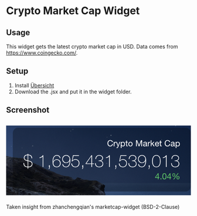 # Crypto Market Cap Widget 

## Usage
This widget gets the latest crypto market cap in USD. Data comes from https://www.coingecko.com/.

## Setup
1. Install [Übersicht](http://tracesof.net/uebersicht/)
2. Download the .jsx and put it in the widget folder.

## Screenshot
![screenshot](https://github.com/manyan-chan/CryptoMarketCap/blob/main/screenshot.png)
---
Taken insight from zhanchengqian's marketcap-widget (BSD-2-Clause)
